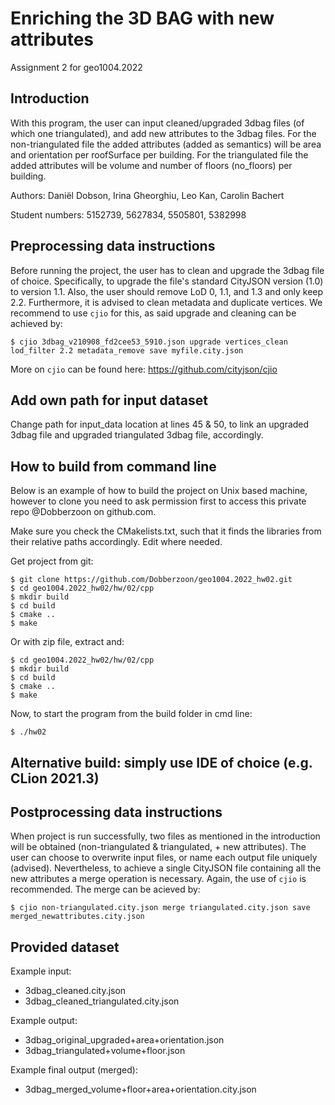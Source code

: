 # Enriching the 3D BAG with new attributes

Assignment 2 for geo1004.2022


## Introduction 
With this program, the user can input cleaned/upgraded 3dbag files (of which one triangulated), and add new attributes to the 3dbag files. For the non-triangulated file the added attributes (added as semantics) will be area and orientation per roofSurface per building. For the triangulated file the added attributes will be volume and number of floors (no_floors) per building.


Authors: 		    Daniël Dobson, Irina Gheorghiu, Leo Kan, Carolin Bachert

Student numbers:	5152739, 5627834, 5505801, 5382998

## Preprocessing data instructions
Before running the project, the user has to clean and upgrade the 3dbag file of choice. Specifically, to upgrade the file's standard CityJSON version (1.0) to version 1.1. Also, the user should remove LoD 0, 1.1, and 1.3 and only keep 2.2. Furthermore, it is advised to clean metadata and duplicate vertices. We recommend to use ```cjio``` for this, as said upgrade and cleaning can be achieved by:
```
$ cjio 3dbag_v210908_fd2cee53_5910.json upgrade vertices_clean lod_filter 2.2 metadata_remove save myfile.city.json
``` 

More on ```cjio``` can be found here: https://github.com/cityjson/cjio

## Add own path for input dataset
Change path for input_data location at lines 45 & 50, to link an upgraded 3dbag file and upgraded triangulated 3dbag file, accordingly. 

## How to build from command line

Below is an example of how to build the project on Unix based machine, however to clone you need to ask permission first to access this private repo @Dobberzoon on github.com.

Make sure you check the CMakelists.txt, such that it finds the libraries from their relative paths accordingly. Edit where needed.

Get project from git:

```
$ git clone https://github.com/Dobberzoon/geo1004.2022_hw02.git
$ cd geo1004.2022_hw02/hw/02/cpp
$ mkdir build
$ cd build
$ cmake ..
$ make
```

Or with zip file, extract and:

```
$ cd geo1004.2022_hw02/hw/02/cpp
$ mkdir build
$ cd build
$ cmake ..
$ make
```

Now, to start the program from the build folder in cmd line:

```
$ ./hw02
```


## Alternative build: simply use IDE of choice (e.g. CLion 2021.3)

## Postprocessing data instructions

When project is run successfully, two files as mentioned in the introduction will be obtained (non-triangulated & triangulated, + new attributes). The user can choose to overwrite input files, or name each output file uniquely (advised). Nevertheless, to achieve a single CityJSON file containing all the new attributes a merge operation is necessary. Again, the use of ```cjio``` is recommended. The merge can be acieved by:

```
$ cjio non-triangulated.city.json merge triangulated.city.json save merged_newattributes.city.json
```

## Provided dataset

Example input:
- 3dbag_cleaned.city.json
- 3dbag_cleaned_triangulated.city.json

Example output:
- 3dbag_original_upgraded+area+orientation.json
- 3dbag_triangulated+volume+floor.json

Example final output (merged):
- 3dbag_merged_volume+floor+area+orientation.city.json